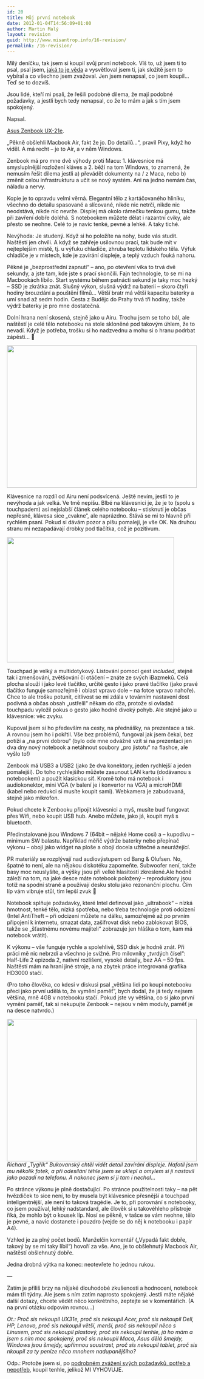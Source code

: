 ```yaml
---
id: 20
title: Můj první notebook
date: 2012-01-04T14:56:09+01:00
author: Martin Malý
layout: revision
guid: http://www.misantrop.info/16-revision/
permalink: /16-revision/
---
```

Milý deníčku, tak jsem si koupil svůj první notebook. Víš to, už jsem ti to psal, psal jsem, [jaká to je věda](http://www.misantrop.info/koupit-si-pocitac-je-veda) a vysvětloval jsem ti, jak složitě jsem to vybíral a co všechno jsem zvažoval. Jen jsem nenapsal, co jsem koupil&#8230; Teď se to dozvíš.

<!--more-->

Jsou lidé, kteří mi psali, že řešili podobné dilema, že mají podobné požadavky, a jestli bych tedy nenapsal, co že to mám a jak s tím jsem spokojený.

Napsal.

[Asus Zenbook UX-21e](http://m.maly.cz/yXlGtd).

&#8222;Pěkně obšlehli Macbook Air, fakt že jo. Do detailů&#8230;&#8220;, pravil Pixy, když ho viděl. A má recht &#8211; je to Air, a v něm Windows.

Zenbook má pro mne dvě výhody proti Macu: 1. klávesnice má smysluplnější rozložení kláves a 2. běží na tom Windows, to znamená, že nemusím řešit dilema jestli a) převádět dokumenty na / z Maca, nebo b) změnit celou infrastrukturu a učit se nový systém. Ani na jedno nemám čas, náladu a nervy.

Kopie je to opravdu velmi věrná. Elegantní tělo z kartáčovaného hliníku, všechno do detailu spasované a slícované, nikde nic netrčí, nikde nic neodstává, nikde nic nevrže. Displej má okolo rámečku tenkou gumu, takže při zavření dobře doléhá. S notebookem můžete dělat i razantní cviky, ale přesto se neohne. Celé to je navíc tenké, pevné a lehké. A taky tiché.

Nevýhoda: Je studený. Když si ho položíte na nohy, bude vás studit. Naštěstí jen chvíli. A když se zahřeje usilovnou prací, tak bude mít v nejteplejším místě, tj. u výfuku chladiče, zhruba teplotu lidského těla. Výfuk chladiče je v místech, kde je zavírání displeje, a teplý vzduch fouká nahoru.

Pěkné je &#8222;bezprostřední zapnutí&#8220; &#8211; ano, po otevření víka to trvá dvě sekundy, a jste tam, kde jste s prací skončili. Fajn technologie, to se mi na Macbookách líbilo. Start systému během patnácti sekund je taky moc hezký &#8211; SSD je zkrátka znát. Slušný výkon, slušná výdrž na baterii &#8211; skoro čtyři hodiny brouzdání a pouštění filmů&#8230; Větší bratr má větší kapacitu baterky a umí snad až sedm hodin. Cesta z Budějc do Prahy trvá tři hodiny, takže výdrž baterky je pro mne dostatečná.

Dolní hrana není skosená, stejně jako u Airu. Trochu jsem se toho bál, ale naštěstí je celé tělo notebooku na stole skloněné pod takovým úhlem, že to nevadí. Když je potřeba, trošku si ho nadzvednu a mohu si o hranu podrbat zápěstí&#8230; 🙂

<a href="http://www.misantrop.info/?attachment_id=17" rel="attachment wp-att-17"><img class="alignleft size-full wp-image-17" title="ASUS-ZenBook-UX21-DH52-02" src="http://www.misantrop.info/wp-content/uploads/2012/01/ASUS-ZenBook-UX21-DH52-02.jpg" alt="" width="500" height="375" srcset="https://www.misantrop.info/wp-content/uploads/2012/01/ASUS-ZenBook-UX21-DH52-02.jpg 500w, https://www.misantrop.info/wp-content/uploads/2012/01/ASUS-ZenBook-UX21-DH52-02-200x150.jpg 200w" sizes="(max-width: 500px) 100vw, 500px" /></a>

Klávesnice na rozdíl od Airu není podsvícená. Ještě nevím, jestli to je nevýhoda a jak velká. Ve tmě nepíšu. Blbé na klávesnici je, že je to (spolu s touchpadem) asi nejslabší článek celého notebooku &#8211; stisknutí je občas nepřesné, klávesa sice &#8222;cvakne&#8220;, ale naprázdno. Stává se mi to hlavně při rychlém psaní. Pokud si dávám pozor a píšu pomaleji, je vše OK. Na druhou stranu mi nezapadávají drobky pod tlačítka, což je pozitivum.

<a href="http://www.misantrop.info/?attachment_id=18" rel="attachment wp-att-18"><img class="alignleft size-full wp-image-18" title="Trackpad" src="http://www.misantrop.info/wp-content/uploads/2012/01/440x330-asus-zenbook-ux21-trackpad.jpg" alt="" width="440" height="330" srcset="https://www.misantrop.info/wp-content/uploads/2012/01/440x330-asus-zenbook-ux21-trackpad.jpg 440w, https://www.misantrop.info/wp-content/uploads/2012/01/440x330-asus-zenbook-ux21-trackpad-200x150.jpg 200w" sizes="(max-width: 440px) 100vw, 440px" /></a>

Touchpad je velký a multidotykový. Listování pomocí gest _included_, stejně tak i zmenšování, zvětšování či otáčení &#8211; znáte ze svých iBazmeků. Celá plocha slouží i jako levé tlačítko, určité gesto i jako pravé tlačítko (jako pravé tlačítko funguje samozřejmě i oblast vpravo dole &#8211; na fotce vpravo nahoře). Chce to ale trošku potunit, citlivost se mi zdála v továrním nastavení dost podivná a občas obsah &#8222;ustřelil&#8220; někam do dža, protože si ovladač touchpadu vyložil pokus o gesto jako hodně divoký pohyb. Ale stejně jako u klávesnice: věc zvyku.

Kupoval jsem si ho především na cesty, na přednášky, na prezentace a tak. A rovnou jsem ho i pokřtil. Vše bez problémů, fungoval jak jsem čekal, bez potíží a &#8222;na první dobrou&#8220; (bylo ode mne odvážné vzít si na prezentaci jen dva dny nový notebook a netáhnout soubory &#8222;pro jistotu&#8220; na flashce, ale vyšlo to!)

Zenbook má USB3 a USB2 (jako že dva konektory, jeden rychlejší a jeden pomalejší). Do toho rychlejšího můžete zasunout LAN kartu (dodávanou s notebookem) a použít klasickou síť. Kromě toho má notebook i audiokonektor, mini VGA (v balení je i konvertor na VGA) a microHDMI (kabel nebo redukci si musíte koupit sami). Webkamera je zabudovaná, stejně jako mikrofon.

Pokud chcete k Zenbooku připojit klávesnici a myš, musíte buď fungovat přes Wifi, nebo koupit USB hub. Anebo můžete, jako já, koupit myš s bluetooth.

Předinstalované jsou Windows 7 (64bit &#8211; nějaké Home cosi) a &#8211; kupodivu &#8211; minimum SW balastu. Například měřič výdrže baterky nebo přepínač výkonu &#8211; obojí jako widget na ploše a obojí docela užitečné a neurážející.

PR materiály se rozplývají nad audiovýstupem od Bang & Olufsen. No, špatné to není, ale na nějakou diskotéku zapomeňte. Subwoofer není, takže basy moc neuslyšíte, a výšky jsou při velké hlasitosti zkreslené.Ale hodně záleží na tom, na jaké desce máte notebook položený &#8211; reproduktory jsou totiž na spodní straně a používají desku stolu jako rezonanční plochu. Čím líp vám vibruje stůl, tím lepší zvuk 🙂

Notebook splňuje požadavky, které Intel definoval jako &#8222;ultrabook&#8220; &#8211; nízká hmotnost, tenké tělo, nízká spotřeba, nebo třeba technologie proti odcizení (Intel AntiTheft &#8211; při odcizení můžete na dálku, samozřejmě až po prvním připojení k internetu, smazat data, zašifrovat disk nebo zablokovat BIOS, takže se &#8222;šťastnému novému majiteli&#8220; zobrazuje jen hláška o tom, kam má notebook vrátit).

K výkonu &#8211; vše funguje rychle a spolehlivě, SSD disk je hodně znát. Při práci mě nic nebrzdí a všechno je svižné. Pro milovníky &#8222;tvrdých čísel&#8220;: Half-Life 2 epizoda 2, nativní rozlišení, vysoké detaily, bez AA &#8211; 50 fps. Naštěstí mám na hraní jiné stroje, a na zbytek práce integrovaná grafika HD3000 stačí.

(Pro toho člověka, co kdesi v diskusi psal &#8222;většina lidí po koupi notebooku přeci jako první udělá to, že vymění paměť&#8220;, bych dodal, že já tedy nejsem většina, mně 4GB v notebooku stačí. Pokud jste vy většina, co si jako první vymění paměť, tak si nekupujte Zenbook &#8211; nejsou v něm moduly, paměť je na desce natvrdo.)

<a href="http://www.misantrop.info/?attachment_id=19" rel="attachment wp-att-19"><img class="aligncenter size-medium wp-image-19" title="Detail kloubu" src="http://www.misantrop.info/wp-content/uploads/2012/01/WP_000007-500x375.jpg" alt="" width="500" height="375" srcset="https://www.misantrop.info/wp-content/uploads/2012/01/WP_000007-500x375.jpg 500w, https://www.misantrop.info/wp-content/uploads/2012/01/WP_000007-200x150.jpg 200w, https://www.misantrop.info/wp-content/uploads/2012/01/WP_000007.jpg 717w" sizes="(max-width: 500px) 100vw, 500px" /></a>_Richard &#8222;Tygřík&#8220; Bukovanský chtěl vidět detail zavírání displeje. Nafotil jsem mu několik fotek, a při odesílání téhle jsem se uklepl a omylem si ji nastavil jako pozadí na telefonu. A nakonec jsem si ji tam i nechal&#8230;_

Po stránce výkonu je plně dostačující. Po stránce použitelnosti taky &#8211; na pět hvězdiček to sice není, to by musela být klávesnice přesnější a touchpad inteligentnější, ale není to taková tragédie. Je to, při porovnání s notebooky, co jsem používal, lehký nadstandard, ale člověk si u takovéhleho přístroje říká, že mohlo být o kousek líp. Nosí se pěkně, v tašce se vám neohne, tělo je pevné, a navíc dostanete i pouzdro (vejde se do něj k notebooku i papír A4).

Vzhled je za plný počet bodů. Manželčin komentář (&#8222;Vypadá fakt dobře, takový by se mi taky líbil&#8220;) hovoří za vše. Ano, je to obšlehnutý Macbook Air, naštěstí obšlehnutý dobře.

Jedna drobná výtka na konec: neotevřete ho jednou rukou.

&#8212;

Zatím je příliš brzy na nějaké dlouhodobé zkušenosti a hodnocení, notebook mám tři týdny. Ale jsem s ním zatím naprosto spokojený. Jestli máte nějaké další dotazy, chcete vědět něco konkrétního, zeptejte se v komentářích. (A na první otázku odpovím rovnou&#8230;)

_Ot.: Proč sis nekoupil UX31e, proč sis nekoupil Acer, proč sis nekoupil Dell, HP, Lenovo, proč sis nekoupil větší, menší, proč sis nekoupil něco s Linuxem, proč sis nekoupil plastový, proč sis nekoupil tenhle, já ho mám a jsem s ním moc spokojený, proč sis nekoupil Maca, Asus dělá šmejdy, Windows jsou šmejdy, upřímnou soustrast, proč sis nekoupil tablet, proč sis nkoupil za ty peníze něco mnohem nadupanějšího?_

Odp.: Protože jsem si, po [podrobném zvážení svých požadavků, potřeb a nepotřeb](http://www.misantrop.info/koupit-si-pocitac-je-veda), koupil tenhle, jelikož MI VYHOVUJE.